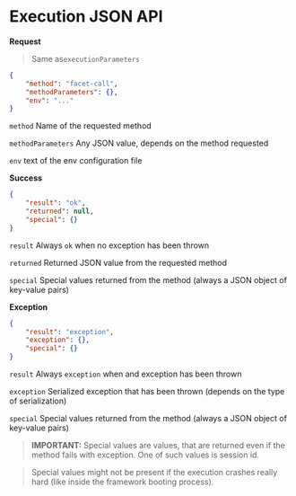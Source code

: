 # Execution JSON API

**Request**

> Same as`executionParameters`

```json
{
    "method": "facet-call",
    "methodParameters": {},
    "env": "..."
}
```

`method` Name of the requested method

`methodParameters` Any JSON value, depends on the method requested

`env` text of the env configuration file

**Success**

```json
{
    "result": "ok",
    "returned": null,
    "special": {}
}
```

`result` Always `ok` when no exception has been thrown

`returned` Returned JSON value from the requested method

`special` Special values returned from the method (always a JSON object
of key-value pairs)

**Exception**

```json
{
    "result": "exception",
    "exception": {},
    "special": {}
}
```

`result` Always `exception` when and exception has been thrown

`exception` Serialized exception that has been thrown (depends on
the type of serialization)

`special` Special values returned from the method (always a JSON object
of key-value pairs)

> **IMPORTANT:** Special values are values, that are returned even if the
method fails with exception. One of such values is session id.

> Special values might not be present if the execution crashes really hard
(like inside the framework booting process).
